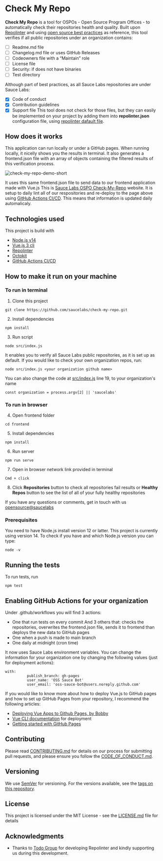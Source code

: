 # Check My Repo

**Check My Repo** is a tool for OSPOs - Open Source Program Offices - to automatically check their repositories health and quality.
Built upon [Repolinter](https://github.com/todogroup/repolinter) and using [open source best practices](https://opensource.guide/building-community/) as reference, this tool verifies if all public repositories under an organization contains:

- [ ] Readme.md file
- [ ] Changelog.md file or uses GitHub Releases
- [ ] Codeowners file with a “Maintain” role
- [ ] License file
- [ ] Security: if does not have binaries
- [ ] Test directory

Although part of best practices, as all Sauce Labs repositories are under Sauce Labs:

- [x] Code of conduct
- [x] Contribution guidelines
- [x] Support file
      This tool does not check for those files, but they can easily be implemented on your project by adding them into **repolinter.json** configuration file, using [repolinter dafault file](https://github.com/todogroup/repolinter/blob/master/rulesets/default.json).

## How does it works

This application can run locally or under a GitHub pages.
When running locally, it nicelly shows you the results in terminal. It also generates a frontend.json file with an array of objects containing the filtered results of this verification process.

![check-my-repo-demo-short](https://user-images.githubusercontent.com/7980624/105194003-72aaed00-5b39-11eb-9643-9bfef5dc2d8a.gif)

It uses this same frontend.json file to send data to our frontend application made with Vue.js
This is [Sauce Labs OSPO Check-My-Repo](https://opensource.saucelabs.com/check-my-repo/) website.
It is setup to daily lint all of our respositories and re-deploy to the page above using [GitHub Actions CI/CD](https://github.com/features/actions). This means that information is updated daily automalicaly.

## Technologies used

This project is build with

- [Node.js v14](https://nodejs.org/en/)
- [Vue.js 3 cli](https://v3.vuejs.org/)
- [Repolinter](https://www.npmjs.com/package/repolinter)
- [Octokit](https://www.npmjs.com/package/@octokit/rest)
- [GitHub Actions CI/CD](https://github.com/features/actions)

## How to make it run on your machine

### To run in terminal

1. Clone this project

```
git clone https://github.com/saucelabs/check-my-repo.git
```

2. Install dependencies

```
npm install
```

3. Run script

```
node src/index.js
```

It enables you to verify all Sauce Labs public repositories, as it is set up as default.
If you would like to check your own organization repos, run:

```
node src/index.js <your organization github name>
```

You can also change the code at [src/index.js](https://github.com/saucelabs/check-my-repo/blob/main/src/index.js) line 19, to your organization's name

```
const organization = process.argv[2] || 'saucelabs'
```

### To run in browser

4. Open frontend folder

```
cd frontend
```

5. Install dependencies
```
npm install
```

6. Run server

```
npm run serve
```

7. Open in browser network link provided in terminal

```
Cmd + click
```

8. Click **Repositories** button to check all repositories fail results or **Healthy Repos** button to see the list of all of your fully healthy repositories

If you have any questions or comments, get in touch with us [opensource@saucelabs](mailto:opensource@saucelabs.com)

### Prerequisites

You need to have Node.js install version 12 or latter.
This project is currently using version 14.
To check if you have and which Node.js version you can type:

```
node -v
```

## Running the tests

To run tests, run

```
npm test
```

## Enabling GitHub Actions for your organization

Under .github/workflows you will find 3 actions:
- One that run tests on every commit
And 3 others that: checks the repositories, overwrites the frontend.json file, sends it to frontend than deploys the new data to GitHub pages
- One when a push is made to main branch
- One daily at midnight (cron time)

It now uses Sauce Labs environment variables.
You can change the information for your organization one by changing the following values (just for deployment actions):

```
with:
          publish_branch: gh-pages
          user_name: 'OSS Sauce Bot'
          user_email: 'oss-sauce-bot@users.noreply.github.com'
```

If you would like to know more about how to deploy Vue.js to GitHub pages and how to set up GitHub Pages from your repository, I recommend the following articles:
- [Deploying Vue Apps to Github Pages, by Bobby](https://medium.com/swlh/deploy-vue-app-to-github-pages-2ada48d7397e)
- [Vue CLI documentation](https://cli.vuejs.org/guide/deployment.html#general-guidelines) for deployment
- [Getting started with GitHub Pages](https://docs.github.com/en/github/working-with-github-pages/getting-started-with-github-pages)

## Contributing

Please read [CONTRIBUTING.md](CONTRIBUTING.md) for details on our process for submitting pull requests, and please ensure you follow the [CODE_OF_CONDUCT.md](CODE_OF_CONDUCT.md).

## Versioning

We use [SemVer](http://semver.org/) for versioning. For the versions available, see the [tags on this repository](https://github.com/saucelabs/check-my-repo).

## License

This project is licensed under the MIT License - see the [LICENSE.md](LICENSE.md) file for details

## Acknowledgments

- Thanks to [Todo Group](https://todogroup.org/) for developing Repolinter and kindly supporting us during this development.
